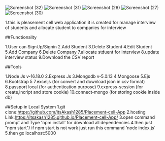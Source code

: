 ![Screenshot (32)](https://github.com/itsAkash1285/Placement-cell-App/assets/111186744/5297a6c7-4276-4a5d-a8cb-e26b72c744f2)
![Screenshot (31)](https://github.com/itsAkash1285/Placement-cell-App/assets/111186744/b746edcc-b9cd-4179-9a31-42dcb8f73445)
![Screenshot (28)](https://github.com/itsAkash1285/Placement-cell-App/assets/111186744/eadd35cb-f6bc-495d-922b-6afd1ea42080)
![Screenshot (27)](https://github.com/itsAkash1285/Placement-cell-App/assets/111186744/8903be11-2b85-4f9c-818f-947d16004d05)
![Screenshot (30)](https://github.com/itsAkash1285/Placement-cell-App/assets/111186744/6bb6f8c5-9a03-4e0d-856f-349f526b8359)





1.this is pleasement cell web application it is created for manage interview of students and allocate student to companies for interview


##Functionality

1.User can SignUp/Signin
2.Add Student
3.Delete Student
4.Edit Student
5.Add Company
6.Delete Company
7.allocate stduent for interview
8.update interview status
9.Download the CSV report

##Tools

1.Node Js v-16.18.0
2.Express Js
3.Mongodb v-5.0.13
4.Mongoose
5.Ejs
6.Bootstrap 5
7.exceljs (for convert and download json in csv format)
8.passport local (for authentication purpose)
9.express-session (for create,incript and store cookie)
10.connect-mongo (for storing cookie inside db)


##Setup in Local System
1.git clone:https://github.com/itsAkash1285/Placement-cell-App
2.hosting Link:https://itsakash1285.github.io/Placement-cell-App/
3.open command prompt and Type 'npm install' for download all dependencies
4.then just "npm start"/ if npm start is not work just run this command 'node index.js'
5.then go localhost:5000


